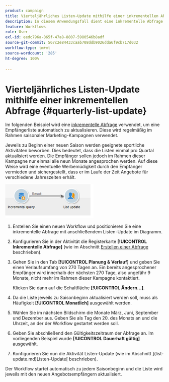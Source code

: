 ```yaml
---
product: campaign
title: Vierteljährliches Listen-Update mithilfe einer inkrementellen Abfrage
description: In diesem Anwendungsfall dient eine inkrementelle Abfrage zur automatischen Aktualisierung einer Empfängerliste.
feature: Workflows
role: User
exl-id: eedc796a-865f-47a8-8807-5980546b8adf
source-git-commit: 567c2e84433caab708ddb9026dda6f9cb717d032
workflow-type: tm+mt
source-wordcount: '285'
ht-degree: 100%

---
```


# Vierteljährliches Listen-Update mithilfe einer inkrementellen Abfrage {#quarterly-list-update}



Im folgenden Beispiel wird eine [inkrementelle Abfrage](incremental-query.md) verwendet, um eine Empfängerliste automatisch zu aktualisieren. Diese wird regelmäßig im Rahmen saisonaler Marketing-Kampagnen verwendet.

Jeweils zu Beginn einer neuen Saison werden geeignete sportliche Aktivitäten beworben. Dies bedeutet, dass die Listen einmal pro Quartal aktualisiert werden. Die Empfänger sollen jedoch im Rahmen dieser Kampagne nur einmal alle neun Monate angesprochen werden. Auf diese Weise wird eine eventuelle Werbemüdigkeit durch den Empfänger vermieden und sichergestellt, dass er im Laufe der Zeit Angebote für verschiedene Jahreszeiten erhält.

![](assets/incremental_query_example.png)

1. Erstellen Sie einen neuen Workflow und positionieren Sie eine inkrementelle Abfrage mit anschließendem Listen-Update im Diagramm.
1. Konfigurieren Sie in der Aktivität die Registerkarte **[!UICONTROL Inkrementelle Abfrage]** (wie im Abschnitt [Erstellen einer Abfrage](query.md#creating-a-query) beschrieben).
1. Gehen Sie in den Tab **[!UICONTROL Planung &amp; Verlauf]** und geben Sie einen Verlaufsumfang von 270 Tagen an. Ein bereits angesprochener Empfänger wird innerhalb der nächsten 270 Tage, also ungefähr 9 Monate, nicht mehr im Rahmen dieser Kampagne kontaktiert.

   Klicken Sie dann auf die Schaltfläche **[!UICONTROL Ändern...]**.

1. Da die Liste jeweils zu Saisonbeginn aktualisiert werden soll, muss als Häufigkeit **[!UICONTROL Monatlich]** ausgewählt werden.
1. Wählen Sie im nächsten Bildschirm die Monate März, Juni, September und Dezember aus. Geben Sie als Tag den 20. des Monats an und die Uhrzeit, an der der Workflow gestartet werden soll.
1. Geben Sie abschließend den Gültigkeitszeitraum der Abfrage an. Im vorliegenden Beispiel wurde **[!UICONTROL Dauerhaft gültig]** ausgewählt.

1. Konfigurieren Sie nun die Aktivität Listen-Update (wie im Abschnitt ](list-update.md)Listen-Update[ beschrieben).

Der Workflow startet automatisch zu jedem Saisonbeginn und die Liste wird jeweils mit den neuen Angebotsempfängern aktualisiert.
